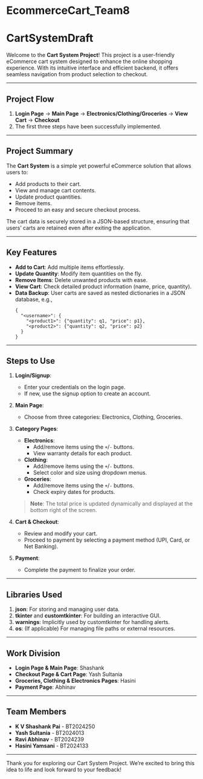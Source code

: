 # EcommerceCart_Team8
# CartSystemDraft

Welcome to the **Cart System Project**! This project is a user-friendly eCommerce cart system designed to enhance the online shopping experience. With its intuitive interface and efficient backend, it offers seamless navigation from product selection to checkout.

---

## **Project Flow**
1. **Login Page** → **Main Page** → **Electronics/Clothing/Groceries** → **View Cart** → **Checkout**
2. The first three steps have been successfully implemented.

---

## **Project Summary**
The **Cart System** is a simple yet powerful eCommerce solution that allows users to:
- Add products to their cart.
- View and manage cart contents.
- Update product quantities.
- Remove items.
- Proceed to an easy and secure checkout process.

The cart data is securely stored in a JSON-based structure, ensuring that users’ carts are retained even after exiting the application.

---

## **Key Features**
- **Add to Cart**: Add multiple items effortlessly.
- **Update Quantity**: Modify item quantities on the fly.
- **Remove Items**: Delete unwanted products with ease.
- **View Cart**: Check detailed product information (name, price, quantity).
- **Data Backup**: User carts are saved as nested dictionaries in a JSON database, e.g.,
  ```
  {
    "<username>": {
      "<product1>": {"quantity": q1, "price": p1},
      "<product2>": {"quantity": q2, "price": p2}
    }
  }
  ```

---

## **Steps to Use**
1. **Login/Signup**:
   - Enter your credentials on the login page.
   - If new, use the signup option to create an account.

2. **Main Page**:
   - Choose from three categories: Electronics, Clothing, Groceries.

3. **Category Pages**:
   - **Electronics**:
     - Add/remove items using the `+`/`-` buttons.
     - View warranty details for each product.
   - **Clothing**:
     - Add/remove items using the `+`/`-` buttons.
     - Select color and size using dropdown menus.
   - **Groceries**:
     - Add/remove items using the `+`/`-` buttons.
     - Check expiry dates for products.

   > **Note**: The total price is updated dynamically and displayed at the bottom right of the screen.

4. **Cart & Checkout**:
   - Review and modify your cart.
   - Proceed to payment by selecting a payment method (UPI, Card, or Net Banking).

5. **Payment**:
   - Complete the payment to finalize your order.

---

## **Libraries Used**
1. **json**: For storing and managing user data.
2. **tkinter** and **customtkinter**: For building an interactive GUI.
3. **warnings**: Implicitly used by customtkinter for handling alerts.
4. **os**: (If applicable) For managing file paths or external resources.

---

## **Work Division**
- **Login Page & Main Page**: Shashank
- **Checkout Page & Cart Page**: Yash Sultania
- **Groceries, Clothing & Electronics Pages**: Hasini
- **Payment Page**: Abhinav

---

## **Team Members**
- **K V Shashank Pai** - BT2024250
- **Yash Sultania** - BT2024013
- **Ravi Abhinav** - BT2024239
- **Hasini Yamsani** - BT2024133

---

Thank you for exploring our Cart System Project. We’re excited to bring this idea to life and look forward to your feedback!

